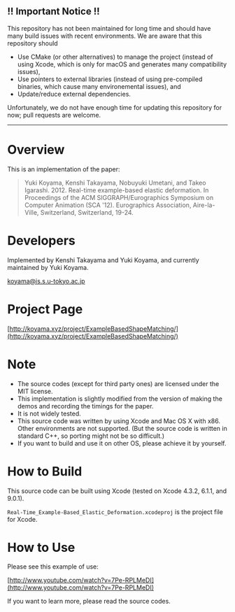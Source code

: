 ## !! Important Notice !! ##

This repository has not been maintained for long time and should have many build issues with recent environments. We are aware that this repository should

- Use CMake (or other alternatives) to manage the project (instead of using Xcode, which is only for macOS and generates many compatibility issues),
- Use pointers to external libraries (instead of using pre-compiled binaries, which cause many environemental issues), and
- Update/reduce external dependencies.

Unfortunately, we do not have enough time for updating this repository for now; pull requests are welcome.

---

# Overview #
This is an implementation of the paper:

> Yuki Koyama, Kenshi Takayama, Nobuyuki Umetani, and Takeo Igarashi. 2012. Real-time example-based elastic deformation. In Proceedings of the ACM SIGGRAPH/Eurographics Symposium on Computer Animation (SCA '12). Eurographics Association, Aire-la-Ville, Switzerland, Switzerland, 19-24.

# Developers #
Implemented by Kenshi Takayama and Yuki Koyama, and currently maintained by Yuki Koyama.

[koyama@is.s.u-tokyo.ac.jp](mailto:koyama@is.s.u-tokyo.ac.jp)

# Project Page #
[http://koyama.xyz/project/ExampleBasedShapeMatching/](http://koyama.xyz/project/ExampleBasedShapeMatching/)

# Note #
* The source codes (except for third party ones) are licensed under the MIT license.
* This implementation is slightly modified from the version of making the demos and recording the timings for the paper.
* It is not widely tested.
* This source code was written by using Xcode and Mac OS X with x86. Other environments are not supported. (But the source code is written in standard C++, so porting might not be so difficult.)
* If you want to build and use it on other OS, please achieve it by yourself.

# How to Build #
This source code can be built using Xcode (tested on Xcode 4.3.2, 6.1.1, and 9.0.1).

`Real-Time_Example-Based_Elastic_Deformation.xcodeproj` is the project file for Xcode.

# How to Use #
Please see this example of use:

[http://www.youtube.com/watch?v=7Pe-RPLMeDI](http://www.youtube.com/watch?v=7Pe-RPLMeDI)

If you want to learn more, please read the source codes.
